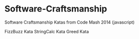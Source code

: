 Software-Craftsmanship
======================

Software Craftsmanship Katas from Code Mash 2014
(javascript)

FizzBuzz Kata
StringCalc Kata
Greed Kata
